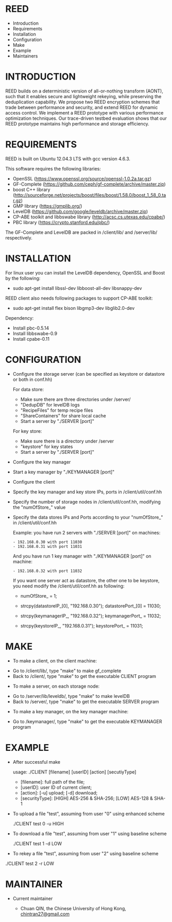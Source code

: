 

# REED

 * Introduction
 * Requirements
 * Installation
 * Configuration
 * Make
 * Example
 * Maintainers

# INTRODUCTION

REED builds on a deterministic version of all-or-nothing transform (AONT), such that it enables secure and lightweight rekeying, while preserving the deduplication capability. We propose two REED encryption schemes that trade between performance and security, and extend REED for dynamic access control. We implement a REED prototype with various performance optimization techniques. Our trace-driven testbed evaluation shows that our REED prototype maintains high performance and storage efficiency.

# REQUIREMENTS

REED is built on Ubuntu 12.04.3 LTS with gcc version 4.6.3.

This software requires the following libraries:

 * OpenSSL (https://www.openssl.org/source/openssl-1.0.2a.tar.gz)
 * GF-Complete (https://github.com/ceph/gf-complete/archive/master.zip)
 * boost C++ library (http://sourceforge.net/projects/boost/files/boost/1.58.0/boost_1_58_0.tar.gz)
 * GMP library (https://gmplib.org/)
 * LevelDB (https://github.com/google/leveldb/archive/master.zip)
 * CP-ABE toolkit and libbswabe library (http://acsc.cs.utexas.edu/cpabe/) 
 * PBC library (https://crypto.stanford.edu/pbc/)

The GF-Complete and LevelDB are packed in /client/lib/ and /server/lib/ respectively.


# INSTALLATION


For linux user you can install the LevelDB dependency, OpenSSL and Boost by the following:

 * sudo apt-get install libssl-dev libboost-all-dev libsnappy-dev 

REED client also needs following packages to support CP-ABE toolkit:

 * sudo apt-get install flex bison libgmp3-dev libglib2.0-dev

Dependency:

 * Install pbc-0.5.14
 * Install libbswabe-0.9
 * Install cpabe-0.11

# CONFIGURATION


 * Configure the storage server (can be specified as keystore or datastore or both in conf.hh)

	For data store:
	- Make sure there are three directories under /server/
	- "DedupDB" for levelDB logs
	- "RecipeFiles" for temp recipe files
	- "ShareContainers" for share local cache
	- Start a server by "./SERVER [port]"

	For key store:
	- Make sure there is a directory under /server
	- "keystore" for key states
	- Start a server by "./SERVER [port]"

 * Configure the key manager

  - Start a key manager by "./KEYMANAGER [port]"

 * Configure the client
  
  - Specify the key manager and key store IPs, ports in /client/util/conf.hh

  - Specify the number of storage nodes in /client/util/conf.hh, modifying the "numOfStore_" value

  - Specify the data stores IPs and Ports according to your "numOfStore_" in /client/util/conf.hh
	
  	Example: you have run 2 servers with "./SERVER [port]" on machines:
  
    	- 192.168.0.30 with port 11030
    	- 192.168.0.31 with port 11031
	
	And you have run 1 key manager with "./KEYMANAGER [port]" on machine:

    	- 192.168.0.32 with port 11032
    
    If you want one server act as datastore, the other one to be keystore, you need modify the /client/util/conf.hh as following:
    
    - numOfStore_ = 1;
    
    - strcpy(datastoreIP_[0], "192.168.0.30"); datastorePort_[0] = 11030;
    
    - strcpy(keymanagerIP_, "192.168.0.32"); keymanagerPort_ = 11032;
    
    - strcpy(keystoreIP_, "192.168.0.31"); keystorePort_ = 11031;


# MAKE


 * To make a client, on the client machine:
  - Go to /client/lib/, type "make" to make gf_complete
  - Back to /client/, type "make" to get the executable CLIENT program
  
 * To make a server, on each storage node:
  - Go to /server/lib/leveldb/, type "make" to make levelDB
  - Back to /server/, type "make" to get the executable SERVER program

 * To make a key manager, on the key manager machine:
  - Go to /keymanager/, type "make" to get the executable KEYMANAGER program

# EXAMPLE

 * After successful make

	usage: ./CLIENT [filename] [userID] [action] [secutiyType]

	- [filename]: full path of the file;
	- [userID]: user ID of current client;
	- [action]: [-u] upload; [-d] download;
	- [securityType]: [HIGH] AES-256 & SHA-256; [LOW] AES-128 & SHA-1


 * To upload a file "test", assuming from user "0" using enhanced scheme

	./CLIENT test 0 -u HIGH

 * To download a file "test", assuming from user "1" using baseline scheme

	./CLIENT test 1 -d LOW

 * To rekey a file "test", assuming from user "2" using baseline scheme

  ./CLIENT test 2 -r LOW

# MAINTAINER

 * Current maintainer

	- Chuan QIN, the Chinese University of Hong Kong, chintran27@gmail.com




